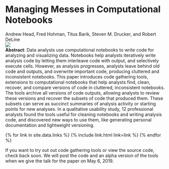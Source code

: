 # Managing Messes in Computational Notebooks

<div class='authors'>
Andrew Head, Fred Hohman, Titus Barik, Steven M. Drucker, and Robert DeLine
</div>

<div class='teaser'>
<img class='teaser' src="/assets/img/notebook-gathering.jpg"/>
</div>

<div class='abstract'>
<b>Abstract</b>:
Data analysts use computational notebooks to write code for
analyzing and visualizing data. Notebooks help analysts
iteratively write analysis code by letting them interleave
code with output, and selectively execute cells. However, as
analysis progresses, analysts leave behind old code and
outputs, and overwrite important code, producing cluttered
and inconsistent notebooks. This paper introduces code
gathering tools, extensions to computational notebooks that
help analysts find, clean, recover, and compare versions of
code in cluttered, inconsistent notebooks. The tools archive
all versions of code outputs, allowing analysts to review
these versions and recover the subsets of code that produced
them. These subsets can serve as succinct summaries of
analysis activity or starting points for new analyses. In a
qualitative usability study, 12 professional analysts found
the tools useful for cleaning notebooks and writing analysis
code, and discovered new ways to use them, like generating
personal documentation and lightweight versioning.
</div>

<div class='links'>
<p>
{% for link in site.data.links %}
{% include link.html link=link %}
{% endfor %}
</p>
</div>

If you want to try out out code gathering tools or view the
source code, check back soon. We will post the code and an
alpha version of the tools when we give the talk for the
paper on May 6, 2019.
